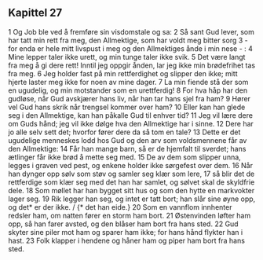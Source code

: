 ## Kapittel 27

1 Og Job ble ved å fremføre sin visdomstale og sa:
2 Så sant Gud lever, som har tatt min rett fra meg, den Allmektige, som har voldt meg bitter sorg
3 - for enda er hele mitt livspust i meg og den Allmektiges ånde i min nese - :
4 Mine lepper taler ikke urett, og min tunge taler ikke svik.
5 Det være langt fra meg å gi dere rett! Inntil jeg oppgir ånden, lar jeg ikke min brødefrihet tas fra meg.
6 Jeg holder fast på min rettferdighet og slipper den ikke; mitt hjerte laster meg ikke for noen av mine dager.
7 La min fiende stå der som en ugudelig, og min motstander som en urettferdig!
8 For hva håp har den gudløse, når Gud avskjærer hans liv, når han tar hans sjel fra ham?
9 Hører vel Gud hans skrik når trengsel kommer over ham?
10 Eller kan han glede seg i den Allmektige, kan han påkalle Gud til enhver tid?
11 Jeg vil lære dere om Guds hånd; jeg vil ikke dølge hva den Allmektige har i sinne.
12 Dere har jo alle selv sett det; hvorfor fører dere da så tom en tale?
13 Dette er det ugudelige menneskes lodd hos Gud og den arv som voldsmennene får av den Allmektige:
14 Får han mange barn, så er de hjemfalt til sverdet; hans ætlinger får ikke brød å mette seg med.
15 De av dem som slipper unna, legges i graven ved pest, og enkene holder ikke sørgefest over dem.
16 Når han dynger opp sølv som støv og samler seg klær som lere,
17 så blir det de rettferdige som klær seg med det han har samlet, og sølvet skal de skyldfrie dele.
18 Som møllet har han bygget sitt hus og som den hytte en markvokter lager seg.
19 Rik legger han seg, og intet er tatt bort; han slår sine øyne opp, og det* er der ikke. / {* det han eide.}
20 Som en vannflom innhenter redsler ham, om natten fører en storm ham bort.
21 Østenvinden løfter ham opp, så han farer avsted, og den blåser ham bort fra hans sted.
22 Gud skyter sine piler mot ham og sparer ham ikke; for hans hånd flykter han i hast.
23 Folk klapper i hendene og håner ham og piper ham bort fra hans sted.
